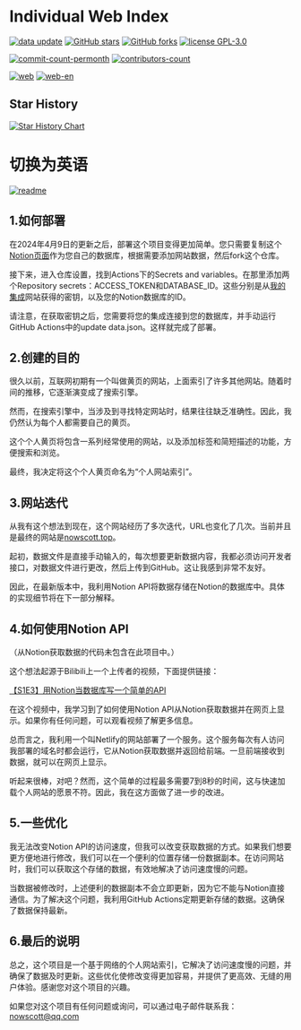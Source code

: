 # Individual Web Index

[![data update][data-update-image]][data-update-url]
[![GitHub stars][stars-image]][stars-url]
[![GitHub forks][forks-image]][forks-url]
[![license GPL-3.0][license-image]][license-url]

[![commit-count-permonth][commit-image]][commit-url]
[![contributors-count][contributors-image]][contributors-url]

[![web][web-image]][web-url]
[![web-en][web-en-image]][web-en-url]

## Star History

[![Star History Chart][stars-history-image]][stars-url]

[data-update-url]:https://github.com/NowScott/web_database/actions/workflows/scraping.yml "数据更新"
[data-update-image]:https://img.shields.io/github/actions/workflow/status/NowScott/IndWebIndex/scraping.yml?label=data%20update
[stars-url]:https://github.com/NowScott/IndWebIndex/stargazers "星标"
[stars-image]: https://img.shields.io/github/stars/NowScott/IndWebIndex?label=Star
[forks-url]: https://github.com/NowScott/IndWebIndex/forks "复刻"
[forks-image]: https://img.shields.io/github/forks/NowScott/IndWebIndex?label=Fork
[license-url]: https://opensource.org/license/gpl-3-0/  "许可证"
[license-image]: https://img.shields.io/github/license/NowScott/IndWebIndex

[commit-url]:https://github.com/NowScott/IndWebIndex/commits/main "提交"
[commit-image]:https://img.shields.io/github/commit-activity/m/NowScott/IndWebIndex
[contributors-url]:https://github.com/NowScott/IndWebIndex/graphs/contributors "贡献者"
[contributors-image]:https://img.shields.io/github/contributors/NowScott/IndWebIndex

[web-url]:https://www.nowscott.top "中文网页"
[web-image]:https://img.shields.io/badge/%E7%BD%91%E9%A1%B5%E9%A2%84%E8%A7%88-%E4%B8%AD%E6%96%87-blue
[web-en-url]:https://www.nowscott.top/en "English Web"
[web-en-image]:https://img.shields.io/badge/Preview-EN-blue
[stars-history-image]:https://api.star-history.com/svg?repos=NowScott/IndWebIndex&type=Date

[notion-url]:https://nowscott.notion.site/0c3540063c0245a3947494527e83ba7a?v=8757a2fec25246fcb24574ba60542f00

[access-url]:https://www.notion.so/my-integrations

# 切换为英语

[![readme][readme-image]][readme-url]

[readme-url]:https://github.com/NowScott/IndWebIndex/blob/main/README.md "英文版本"
[readme-image]:https://img.shields.io/badge/English_Version-blue

## 1.如何部署

在2024年4月9日的更新之后，部署这个项目变得更加简单。您只需要复制这个[Notion页面][notion-url]作为您自己的数据库，根据需要添加网站数据，然后fork这个仓库。

接下来，进入仓库设置，找到Actions下的Secrets and variables。在那里添加两个Repository secrets：ACCESS_TOKEN和DATABASE_ID。这些分别是从[我的集成][access-url]网站获得的密钥，以及您的Notion数据库的ID。

请注意，在获取密钥之后，您需要将您的集成连接到您的数据库，并手动运行GitHub Actions中的update data.json。这样就完成了部署。

## 2.创建的目的

很久以前，互联网初期有一个叫做黄页的网站，上面索引了许多其他网站。随着时间的推移，它逐渐演变成了搜索引擎。

然而，在搜索引擎中，当涉及到寻找特定网站时，结果往往缺乏准确性。因此，我仍然认为每个人都需要自己的黄页。

这个个人黄页将包含一系列经常使用的网站，以及添加标签和简短描述的功能，方便搜索和浏览。

最终，我决定将这个个人黄页命名为“个人网站索引”。

## 3.网站迭代

从我有这个想法到现在，这个网站经历了多次迭代，URL也变化了几次。当前并且是最终的网站是[nowscott.top](https://nowscott.top)。

起初，数据文件是直接手动输入的，每次想要更新数据内容，我都必须访问开发者接口，对数据文件进行更改，然后上传到GitHub。这让我感到非常不友好。

因此，在最新版本中，我利用Notion API将数据存储在Notion的数据库中。具体的实现细节将在下一部分解释。

## 4.如何使用Notion API
（从Notion获取数据的代码未包含在此项目中。）

这个想法起源于Bilibili上一个上传者的视频，下面提供链接：

[【S1E3】用Notion当数据库写一个简单的API](https://www.bilibili.com/video/BV1gF411E7pV/?share_source=copy_web&vd_source=98c7014c35363c157a4fba4929dbda77)

在这个视频中，我学习到了如何使用Notion API从Notion获取数据并在网页上显示。如果你有任何问题，可以观看视频了解更多信息。

总而言之，我利用一个叫Netlify的网站部署了一个服务。这个服务每次有人访问我部署的域名时都会运行，它从Notion获取数据并返回给前端。一旦前端接收到数据，就可以在网页上显示。

听起来很棒，对吧？然而，这个简单的过程最多需要7到8秒的时间，这与快速加载个人网站的愿景不符。因此，我在这方面做了进一步的改进。

## 5.一些优化

我无法改变Notion API的访问速度，但我可以改变获取数据的方式。如果我们想要更方便地进行修改，我们可以在一个便利的位置存储一份数据副本。在访问网站时，我们可以获取这个存储的数据，有效地解决了访问速度慢的问题。

当数据被修改时，上述便利的数据副本不会立即更新，因为它不能与Notion直接通信。为了解决这个问题，我利用GitHub Actions定期更新存储的数据。这确保了数据保持最新。

## 6.最后的说明

总之，这个项目是一个基于网络的个人网站索引，它解决了访问速度慢的问题，并确保了数据及时更新。这些优化使修改变得更加容易，并提供了更高效、无缝的用户体验。感谢您对这个项目的兴趣。

如果您对这个项目有任何问题或询问，可以通过电子邮件联系我：[nowscott@qq.com](mailto:nowscott@qq.com)
